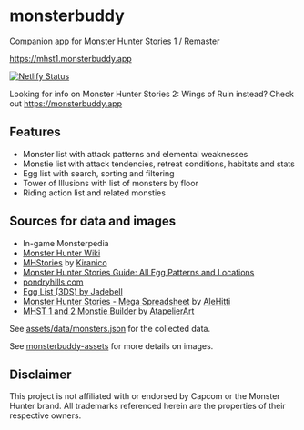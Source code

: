 # monsterbuddy

Companion app for Monster Hunter Stories 1 / Remaster

https://mhst1.monsterbuddy.app

[![Netlify Status](https://api.netlify.com/api/v1/badges/e1181391-5730-4a96-965f-fb43ca7eb17e/deploy-status)](https://app.netlify.com/sites/monsterbuddy-mhst1/deploys)

Looking for info on Monster Hunter Stories 2: Wings of Ruin instead? Check out https://monsterbuddy.app

## Features

- Monster list with attack patterns and elemental weaknesses
- Monstie list with attack tendencies, retreat conditions, habitats and stats
- Egg list with search, sorting and filtering
- Tower of Illusions with list of monsters by floor
- Riding action list and related monsties

## Sources for data and images

- In-game Monsterpedia
- [Monster Hunter Wiki](https://monsterhunter.fandom.com/wiki/Monster_Hunter_Wiki)
- [MHStories](https://mhst.kiranico.com) by [Kiranico](https://twitter.com/kiranico_db)
- [Monster Hunter Stories Guide: All Egg Patterns and Locations](https://www.gameskinny.com/tips/monster-hunter-stories-guide-all-egg-patterns-and-locations/)
- [pondryhills.com](https://www.pondryhills.com/Eggs)
- [Egg List (3DS) by Jadebell](https://gamefaqs.gamespot.com/3ds/146555-monster-hunter-stories/faqs/74891)
- [Monster Hunter Stories - Mega Spreadsheet](https://www.reddit.com/r/MonsterHunterStories/comments/1dfkkc7/monster_hunter_stories_mega_spreadsheet/) by [AleHitti](https://www.reddit.com/user/AleHitti/)
- [MHST 1 and 2 Monstie Builder](https://www.reddit.com/r/MonsterHunterStories/comments/1disa4v/mhst_1_and_2_monstie_builder/) by [AtapelierArt](https://www.reddit.com/user/AtapelierArt/)

See [assets/data/monsters.json](https://github.com/te1/monsterbuddy-mhst1/blob/main/assets/data/monsters.json) for the collected data.

See [monsterbuddy-assets](https://github.com/te1/monsterbuddy-assets) for more details on images.

## Disclaimer

This project is not affiliated with or endorsed by Capcom or the Monster Hunter brand. All trademarks referenced herein are the properties of their respective owners.
